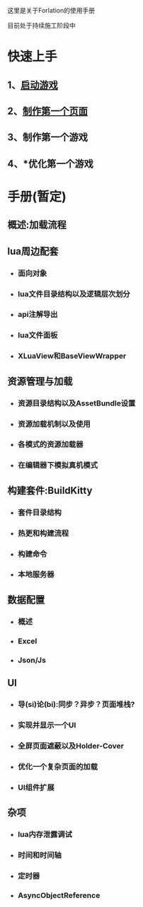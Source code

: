 这里是关于Forlation的使用手册

目前处于持续施工阶段中

# 快速上手
## 1、[启动游戏](Doc/c1_launch_game/README.md)
## 2、[制作第一个页面](Doc/c2_your_first_page/README.md)
## 3、制作第一个游戏
## 4、*优化第一个游戏


# 手册(暂定)

## 概述:加载流程

## lua周边配套
* ### 面向对象
* ### lua文件目录结构以及逻辑层次划分
* ### api注解导出
* ### lua文件面板
* ### XLuaView和BaseViewWrapper

## 资源管理与加载
* ### 资源目录结构以及AssetBundle设置
* ### 资源加载机制以及使用
* ### 各模式的资源加载器
* ### 在编辑器下模拟真机模式

## 构建套件:BuildKitty
* ### 套件目录结构
* ### 热更和构建流程
* ### 构建命令
* ### 本地服务器

## 数据配置
* ### 概述
* ### Excel
* ### Json/Js

## UI
* ### 导(si)论(bi):同步？异步？页面堆栈?
* ### 实现并显示一个UI
* ### 全屏页面遮蔽以及Holder-Cover
* ### 优化一个复杂页面的加载
* ### UI组件扩展

## 杂项
* ### lua内存泄露调试
* ### 时间和时间轴
* ### 定时器
* ### AsyncObjectReference


